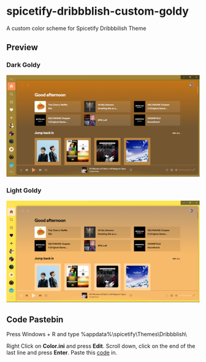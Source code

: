 # spicetify-dribbblish-custom-goldy
A custom color scheme for Spicetify Dribbbilish Theme

## **Preview**

### __Dark Goldy__

![Dark Goldy Screenshot](/Dark%20Goldy.png)

### __Light Goldy__
![Light Goldy Screenshot](/Light%20Goldy.png)

## **Code Pastebin**

Press Windows + R and type %appdata%\spicetify\Themes\Dribbblish\

Right Click on __Color.ini__ and press **Edit**.
Scroll down, click on the end of the last line and press __Enter__.
Paste this [code](https://gist.github.com/studiobuttermedia/070930fd2d612a761aa340a86cf5183c) in.
